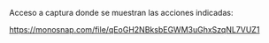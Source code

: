 Acceso a captura donde se muestran las acciones indicadas:

https://monosnap.com/file/qEoGH2NBksbEGWM3uGhxSzqNL7VUZ1
